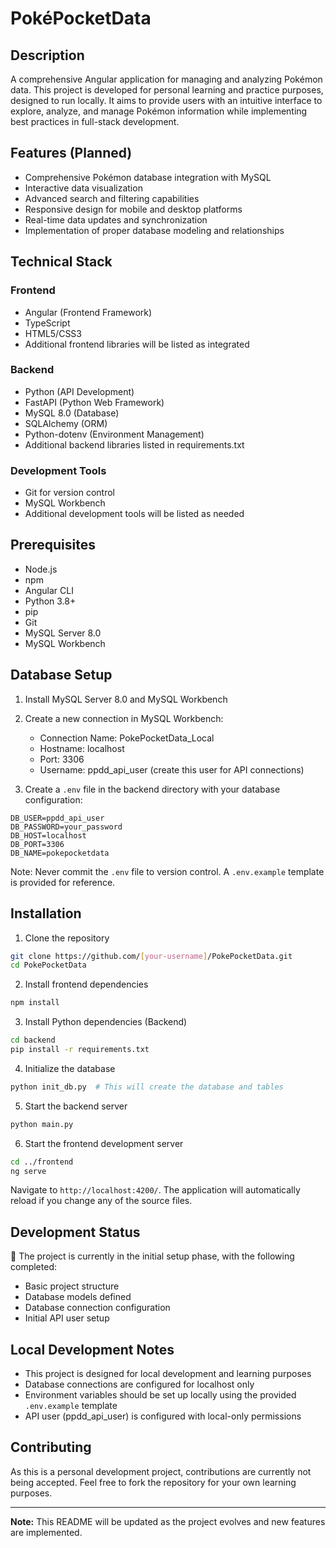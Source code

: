 # PokéPocketData

## Description
A comprehensive Angular application for managing and analyzing Pokémon data. This project is developed for personal learning and practice purposes, designed to run locally. It aims to provide users with an intuitive interface to explore, analyze, and manage Pokémon information while implementing best practices in full-stack development.

## Features (Planned)
- Comprehensive Pokémon database integration with MySQL
- Interactive data visualization
- Advanced search and filtering capabilities
- Responsive design for mobile and desktop platforms
- Real-time data updates and synchronization
- Implementation of proper database modeling and relationships

## Technical Stack

### Frontend
- Angular (Frontend Framework)
- TypeScript
- HTML5/CSS3
- Additional frontend libraries will be listed as integrated

### Backend
- Python (API Development)
- FastAPI (Python Web Framework)
- MySQL 8.0 (Database)
- SQLAlchemy (ORM)
- Python-dotenv (Environment Management)
- Additional backend libraries listed in requirements.txt

### Development Tools
- Git for version control
- MySQL Workbench
- Additional development tools will be listed as needed

## Prerequisites
- Node.js 
- npm
- Angular CLI
- Python 3.8+ 
- pip
- Git
- MySQL Server 8.0
- MySQL Workbench

## Database Setup
1. Install MySQL Server 8.0 and MySQL Workbench
2. Create a new connection in MySQL Workbench:
   - Connection Name: PokePocketData_Local
   - Hostname: localhost
   - Port: 3306
   - Username: ppdd_api_user (create this user for API connections)

3. Create a `.env` file in the backend directory with your database configuration:
```plaintext
DB_USER=ppdd_api_user
DB_PASSWORD=your_password
DB_HOST=localhost
DB_PORT=3306
DB_NAME=pokepocketdata
```

Note: Never commit the `.env` file to version control. A `.env.example` template is provided for reference.

## Installation
1. Clone the repository
```bash
git clone https://github.com/[your-username]/PokePocketData.git
cd PokePocketData
```

2. Install frontend dependencies
```bash
npm install
```

3. Install Python dependencies (Backend)
```bash
cd backend
pip install -r requirements.txt
```

4. Initialize the database
```bash
python init_db.py  # This will create the database and tables
```

5. Start the backend server
```bash
python main.py
```

6. Start the frontend development server
```bash
cd ../frontend
ng serve
```

Navigate to `http://localhost:4200/`. The application will automatically reload if you change any of the source files.

## Development Status
🚧 The project is currently in the initial setup phase, with the following completed:
- Basic project structure
- Database models defined
- Database connection configuration
- Initial API user setup

## Local Development Notes
- This project is designed for local development and learning purposes
- Database connections are configured for localhost only
- Environment variables should be set up locally using the provided `.env.example` template
- API user (ppdd_api_user) is configured with local-only permissions

## Contributing
As this is a personal development project, contributions are currently not being accepted. Feel free to fork the repository for your own learning purposes.

---
**Note:** This README will be updated as the project evolves and new features are implemented.